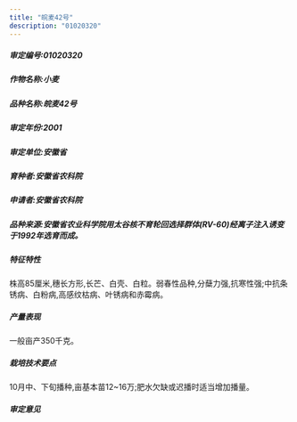 ```yaml
---
title: "皖麦42号"
description: "01020320"
---
```

##### 审定编号:01020320

##### 作物名称:小麦

##### 品种名称:皖麦42号

##### 审定年份:2001

##### 审定单位:安徽省

##### 育种者:安徽省农科院

##### 申请者:安徽省农科院

##### 品种来源:安徽省农业科学院用太谷核不育轮回选择群体(RV-60)经离子注入诱变于1992年选育而成。

##### 特征特性
株高85厘米,穗长方形,长芒、白壳、白粒。弱春性品种,分蘖力强,抗寒性强;中抗条锈病、白粉病,高感纹枯病、叶锈病和赤霉病。

##### 产量表现
一般亩产350千克。

##### 栽培技术要点
10月中、下旬播种,亩基本苗12~16万;肥水欠缺或迟播时适当增加播量。

##### 审定意见

